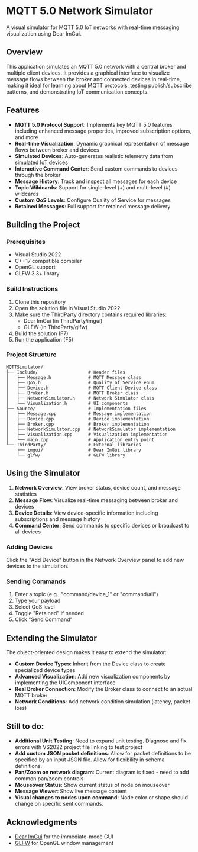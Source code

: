 # MQTT 5.0 Network Simulator

A visual simulator for MQTT 5.0 IoT networks with real-time messaging visualization using Dear ImGui.

## Overview

This application simulates an MQTT 5.0 network with a central broker and multiple client devices. It provides a graphical interface to visualize message flows between the broker and connected devices in real-time, making it ideal for learning about MQTT protocols, testing publish/subscribe patterns, and demonstrating IoT communication concepts.

## Features

- **MQTT 5.0 Protocol Support**: Implements key MQTT 5.0 features including enhanced message properties, improved subscription options, and more
- **Real-time Visualization**: Dynamic graphical representation of message flows between broker and devices
- **Simulated Devices**: Auto-generates realistic telemetry data from simulated IoT devices
- **Interactive Command Center**: Send custom commands to devices through the broker
- **Message History**: Track and inspect all messages for each device
- **Topic Wildcards**: Support for single-level (+) and multi-level (#) wildcards
- **Custom QoS Levels**: Configure Quality of Service for messages
- **Retained Messages**: Full support for retained message delivery

## Building the Project

### Prerequisites

- Visual Studio 2022
- C++17 compatible compiler
- OpenGL support
- GLFW 3.3+ library

### Build Instructions

1. Clone this repository
2. Open the solution file in Visual Studio 2022
3. Make sure the ThirdParty directory contains required libraries:
   - Dear ImGui (in ThirdParty/imgui)
   - GLFW (in ThirdParty/glfw)
4. Build the solution (F7)
5. Run the application (F5)

### Project Structure

```
MQTTSimulator/
├── Include/                   # Header files
│   ├── Message.h              # MQTT Message class
│   ├── QoS.h                  # Quality of Service enum
│   ├── Device.h               # MQTT Client Device class
│   ├── Broker.h               # MQTT Broker class
│   ├── NetworkSimulator.h     # Network Simulator class
│   └── Visualization.h        # UI components
├── Source/                    # Implementation files
│   ├── Message.cpp            # Message implementation
│   ├── Device.cpp             # Device implementation
│   ├── Broker.cpp             # Broker implementation
│   ├── NetworkSimulator.cpp   # NetworkSimulator implementation
│   ├── Visualization.cpp      # Visualization implementation
│   └── main.cpp               # Application entry point
└── ThirdParty/                # External libraries
    ├── imgui/                 # Dear ImGui library
    └── glfw/                  # GLFW library
```

## Using the Simulator

1. **Network Overview**: View broker status, device count, and message statistics
2. **Message Flow**: Visualize real-time messaging between broker and devices
3. **Device Details**: View device-specific information including subscriptions and message history
4. **Command Center**: Send commands to specific devices or broadcast to all devices

### Adding Devices

Click the "Add Device" button in the Network Overview panel to add new devices to the simulation.

### Sending Commands

1. Enter a topic (e.g., "command/device_1" or "command/all")
2. Type your payload
3. Select QoS level
4. Toggle "Retained" if needed
5. Click "Send Command"

## Extending the Simulator

The object-oriented design makes it easy to extend the simulator:

- **Custom Device Types**: Inherit from the Device class to create specialized device types
- **Advanced Visualization**: Add new visualization components by implementing the UIComponent interface
- **Real Broker Connection**: Modify the Broker class to connect to an actual MQTT broker
- **Network Conditions**: Add network condition simulation (latency, packet loss)

## Still to do:
 - **Additional Unit Testing**: Need to expand unit testing. Diagnose and fix errors with VS2022 project file linking to test project
 - **Add custom JSON packet definitions**: Allow for packet definitions to be specified by an input JSON file. Allow for flexibility in schema definitions.
 - **Pan/Zoom on network diagram**: Current diagram is fixed - need to add common pan/zoom controls
 - **Mouseover Status**: Show current status of node on mouseover
 - **Message Viewer**: Show live message content
 - **Visual changes to nodes upon command**: Node color or shape should change on specific sent commands.

## Acknowledgments

- [Dear ImGui](https://github.com/ocornut/imgui) for the immediate-mode GUI
- [GLFW](https://www.glfw.org/) for OpenGL window management
